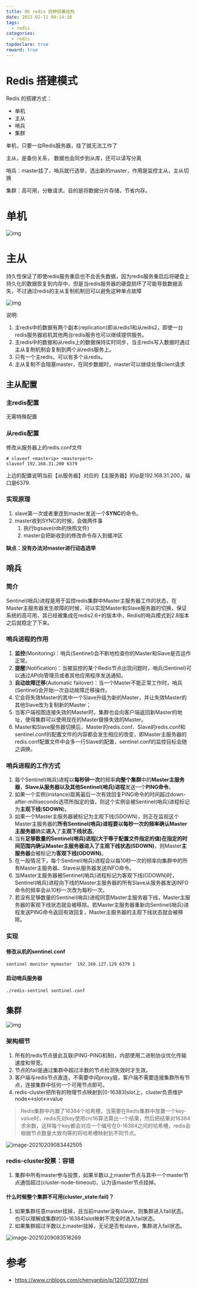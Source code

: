```yaml
---
title: 06 redis 四种部署结构
date: 2021-02-11 09:14:10
tags:
  - redis
categories:
  - redis
topdeclare: true
reward: true
---
```


# Redis 搭建模式

Redis 的搭建方式：

- 单机
- 主从
- 哨兵
- 集群

单机，只要一台Redis服务器，挂了就无法工作了

主从，是备份关系， 数据也会同步到从库，还可以读写分离

哨兵：master挂了，哨兵就行选举，选出新的master，作用是监控主从，主从切换

集群：高可用，分散请求。目的是将数据分片存储，节省内存。

<!--more-->

# 单机

![img](/zbcn.github.io/assets/postImg/redis/redis-06redis4种架构/25000004-29c2b1b61a1ba424.png)

# 主从

持久性保证了即使redis服务重启也不会丢失数据，因为redis服务重启后将硬盘上持久化的数据恢复到内存中，但是当redis服务器的硬盘损坏了可能导致数据丢失，不过通过redis的主从复制机制旧可以避免这种单点故障

![img](/zbcn.github.io/assets/postImg/redis/redis-06redis4种架构/25000004-ed07c93c8c278a15.png)

说明:

1. 主redis中的数据有两个副本(replication)即从redis1和从redis2，即使一台redis服务器宕机其他两台redis服务也可以继续提供服务。
2. 主redis中的数据和从redis上的数据保持实时同步，当主redis写入数据时通过主从复制机制会复制到两个从redis服务上。
3. 只有一个主redis，可以有多个从redis。
4. 主从复制不会阻塞master，在同步数据时，master可以继续处理client请求

## 主从配置

### 主redis配置

无需特殊配置

### 从redis配置

修改从服务器上的redis.conf文件

```shell
# slaveof <masterip> <masterport>
slaveof 192.168.31.200 6379
```

上边的配置说明当前【从服务器】对应的【主服务器】的ip是192.168.31.200，端口是6379.

### 实现原理

1. slave第一次或者重连到master发送一个**SYNC**的命令。
2. master收到SYNC的时候，会做两件事
   1. 执行bgsave(rdb的快照文件)
   2. master会把新收到的修改命令存入到缓冲区

**缺点：没有办法对master进行动态选举**

## 哨兵

### 简介

Sentinel(哨兵)进程是用于监控redis集群中Master主服务器工作的状态，在Master主服务器发生故障的时候，可以实现Master和Slave服务器的切换，保证系统的高可用，其已经被集成在redis2.6+的版本中，Redis的哨兵模式到2.8版本之后就稳定了下来。

### 哨兵进程的作用

1.  **监控**(Monitoring)：哨兵(Sentinel)会不断地检查你的Master和Slave是否运作正常。
2.  **提醒**(Notification)：当被监控的某个Redis节点出现问题时，哨兵(Sentinel)可以通过API向管理员或者其他应用程序发送通知。
3.  **自动故障迁移**(Automatic failover)：当一个Master不能正常工作时，哨兵(Sentinel)会开始一次自动故障迁移操作。
   1. 它会将失效Master的其中一个Slave升级为新的Master，并让失效Master的其他Slave改为复制新的Master；
   2. 当客户端视图连接失效的Master时，集群也会向客户端返回新Master的地址，使得集群可以使用现在的Master替换失效的Master。
   3. Master和Slave服务器切换后，Master的redis.conf、Slave的redis.conf和sentinel.conf的配置文件的内容都会发生相应的改变，即Master主服务器的redis.conf配置文件中会多一行Slave的配置，sentinel.conf的监控目标会随之调换。

### 哨兵进程的工作方式

1. 每个Sentinel(哨兵)进程以**每秒钟一次**的频率**向整个集群**中的**Master主服务器**，**Slave从服务器以及其他Sentinel(哨兵)进程**发送一个**PING命令**。
2. 如果一个实例(instance)距离最后一次有效回复PING命令的时间超过down-after-milliseconds选项所指定的值，则这个实例会被Sentinel(哨兵)进程标记为**主观下线**(**SDOWN**)。
3. 如果一个Master主服务器被标记为主观下线(SDOWN)，则正在监视这个Master主服务器的**所有Sentinel(哨兵)**进程要以每秒一次的频率**确认Master主服务器**确实**进入**了**主观下线状态**。
4. 当有**足够数量的Sentinel(哨兵)进程(**大于等于配置文件指定的值)在指定的时间范围内**确认Master主服务器进入了主观下线状态(SDOWN)**，则Master**主服务器**会被标记为**客观下线(ODOWN)**。
5. 在一般情况下，每个Sentinel(哨兵)进程会以每10秒一次的频率向集群中的所有Master主服务器、Slave从服务器发送INFO命令。
6. 当Master主服务器被Sentinel(哨兵)进程标记为客观下线(ODOWN)时，Sentinel(哨兵)进程向下线的Master主服务器的所有Slave从服务器发送INFO命令的频率会从10秒一次改为每秒一次。
7. 若没有足够数量的Sentinel(哨兵)进程同意Master主服务器下线，Master主服务器的客观下线状态就会被移除。若Master主服务器重新向Sentinel(哨兵)进程发送PING命令返回有效回复，Master主服务器的主观下线状态就会被移除。

### 实现

#### 修改从机的sentinel.conf

```shell
sentinel monitor mymaster  192.168.127.129 6379 1
```

#### 启动哨兵服务器

```shell
./redis-sentinel sentinel.conf
```



## 集群

![img](/zbcn.github.io/assets/postImg/redis/redis-06redis4种架构/25000004-58277974f918fc41.png)

### 架构细节

1. 所有的redis节点彼此互联(PING-PING机制)，内部使用二进制协议优化传输速度和带宽。
2. 节点的fail是通过集群中超过半数的节点检测失效时才生效。
3. 客户端与redis节点直连，不需要中间proxy层，客户端不需要连接集群所有节点，连接集群中任何一个可用节点即可。
4. redis-cluster把所有的物理节点映射到[0-16383]slot上，cluster负责维护node<->slot<->value

> Redis集群中内置了16384个哈希槽，当需要在Redis集群中放置一个key-value时，redis先对key使用crc16算法算出一个结果，然后把结果对16384求余数，这样每个key都会对应一个编号在0-16384之间的哈希槽，redis会根据节点数量大致均等的将哈希槽映射到不同节点。

![image-20210209083442505](/zbcn.github.io/assets/postImg/redis/redis_06redis4种部署架构/image-20210209083442505.png)

### redis-cluster投票：容错

1. 集群中所有master参与投票，如果半数以上master节点与其中一个master节点通信超过(cluster-node-timeout)，认为该master节点挂掉。

#### 什么时候整个集群不可用(cluster_state:fail)？

1. 如果集群任意master挂掉，且当前master没有slave，则集群进入fail状态。也可以理解成集群的[0-16384]slot映射不完全时进入fail状态。
2. 如果集群超过半数以上master挂掉，无论是否有slave，集群进入fail状态。

![image-20210209083516269](/zbcn.github.io/assets/postImg/redis/redis_06redis4种部署架构/image-20210209083516269.png)

# 参考

- https://www.cnblogs.com/chenyanbin/p/12073107.html